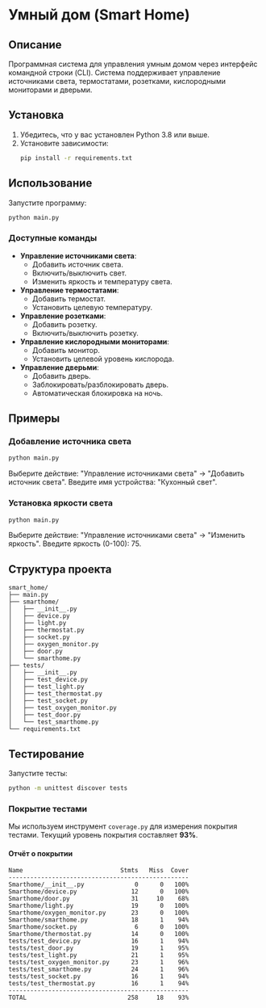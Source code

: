 # Умный дом (Smart Home)

## Описание
Программная система для управления умным домом через интерфейс командной строки (CLI). Система поддерживает управление источниками света, термостатами, розетками, кислородными мониторами и дверьми.

## Установка
1. Убедитесь, что у вас установлен Python 3.8 или выше.
2. Установите зависимости:
   ```bash
   pip install -r requirements.txt
   ```

## Использование
Запустите программу:
```bash
python main.py
```

### Доступные команды
- **Управление источниками света**:
  - Добавить источник света.
  - Включить/выключить свет.
  - Изменить яркость и температуру света.
- **Управление термостатами**:
  - Добавить термостат.
  - Установить целевую температуру.
- **Управление розетками**:
  - Добавить розетку.
  - Включить/выключить розетку.
- **Управление кислородными мониторами**:
  - Добавить монитор.
  - Установить целевой уровень кислорода.
- **Управление дверьми**:
  - Добавить дверь.
  - Заблокировать/разблокировать дверь.
  - Автоматическая блокировка на ночь.

## Примеры
### Добавление источника света
```bash
python main.py
```
Выберите действие: "Управление источниками света" -> "Добавить источник света".
Введите имя устройства: "Кухонный свет".

### Установка яркости света
```bash
python main.py
```
Выберите действие: "Управление источниками света" -> "Изменить яркость".
Введите яркость (0-100): 75.

## Структура проекта
```
smart_home/
├── main.py
├── smarthome/
│   ├── __init__.py
│   ├── device.py
│   ├── light.py
│   ├── thermostat.py
│   ├── socket.py
│   ├── oxygen_monitor.py
│   ├── door.py
│   └── smarthome.py
├── tests/
│   ├── __init__.py
│   ├── test_device.py
│   ├── test_light.py
│   ├── test_thermostat.py
│   ├── test_socket.py
│   ├── test_oxygen_monitor.py
│   ├── test_door.py
│   └── test_smarthome.py
└── requirements.txt
```

## Тестирование
Запустите тесты:
```bash
python -m unittest discover tests
```

### Покрытие тестами
Мы используем инструмент `coverage.py` для измерения покрытия тестами. Текущий уровень покрытия составляет **93%**.

#### Отчёт о покрытии
```
Name                           Stmts   Miss  Cover
--------------------------------------------------
Smarthome/__init__.py              0      0   100%
Smarthome/device.py               12      0   100%
Smarthome/door.py                 31     10    68%
Smarthome/light.py                19      0   100%
Smarthome/oxygen_monitor.py       23      0   100%
Smarthome/smarthome.py            18      1    94%
Smarthome/socket.py                6      0   100%
Smarthome/thermostat.py           14      0   100%
tests/test_device.py              16      1    94%
tests/test_door.py                19      1    95%
tests/test_light.py               21      1    95%
tests/test_oxygen_monitor.py      23      1    96%
tests/test_smarthome.py           24      1    96%
tests/test_socket.py              16      1    94%
tests/test_thermostat.py          16      1    94%
--------------------------------------------------
TOTAL                            258     18    93%
```


